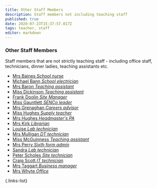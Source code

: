 ```yaml
---
title: Other Staff Members
description: Staff members not including teaching staff
published: true
date: 2020-07-23T15:37:57.017Z
tags: teacher, staff
editor: markdown
---
```



### Other Staff Members

Staff members that are not strictly teaching staff - including office staff, technicians, dinner ladies, teaching assistants etc.
- [Mrs Baines *School nurse*](/teachers/other/mrs-baines)
- [Michael Bann *School electrician*](/teachers/other/michael-bann)
- [Mrs Baron *Teaching assistant*](/teachers/other/mrs-baron)
- [Miss Dickinson *Teaching assistant*](/teachers/other/miss-dickinson)
- [Frank Doolin *Site Manager*](/teachers/other/frank-doolin)
- [Miss Gauntlett *SENCo leader*](/teachers/other/miss-gauntlett)
- [Mrs Grenaghan *Careers advisor*](/teachers/other/mrs-grenaghan)
- [Miss Hughes *Supply teacher*](/teachers/other/miss-hughes)
- [Mrs Hughes *Headmaster's PA*](/teachers/other/mrs-hughes)
- [Mrs Kirk *Librarian*](/teachers/other/mrs-kirk)
- [Louise *Lab technician*](teachers/other/louise)
- [Mrs Mulligan *DT technician*](/teachers/other/mrs-mulligan)
- [Miss McGuinness *Teaching assistant*](/teachers/other/miss-mcguinness)
- [Mrs Perry *Sixth form admin*](/teachers/other/mrs-perry)
- [Sandra *Lab technician*](teachers/other/sandra)
- [Peter Scholes *Site technician*](teachers/other/peter-scholes)
- [Craig Scott *IT technician*](/teachers/other/craig-scott)
- [Mrs Taggart *Business manager*](/teachers/other/mrs-taggart)
- [Mrs Whyte *Office*](/teachers/other/mrs-whyte)

{.links-list}
